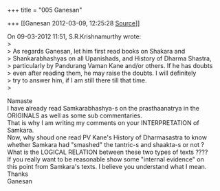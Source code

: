 +++
title = "005 Ganesan"

+++
[[Ganesan	2012-03-09, 12:25:28 [Source](https://groups.google.com/g/bvparishat/c/rhHTEFamYbs)]]



On 09-03-2012 11:51, S.R.Krishnamurthy wrote:  
\>  
\> As regards Ganesan, let him first read books on Shakara and  
\> Shankarabhashyas on all Upanishads, and History of Dharma Shastra,  
\> particularly by Pandurang Vaman Kane and/or others. If he has doubts  
\> even after reading them, he may raise the doubts. I will definitely  
\> try to answer him, if I am still there till that time.  
\>

Namaste  
I have already read Samkarabhashya-s on the prasthaanatrya in the  
ORIGINALS as well as some sub commentaries.  
That is why I am writing my comments on your INTERPRETATION of Samkara.  
Now, why shoud one read PV Kane's History of Dharmasastra to know  
whether Samkara had "smashed" the tantric-s and shaakta-s or not ?  
What is the LOGICAL RELATION between these two types of texts ????  
If you really want to be reasonable show some "internal evidence" on  
this point from Samkara's texts. I believe you understand what I mean.  
Thanks  
Ganesan

  

